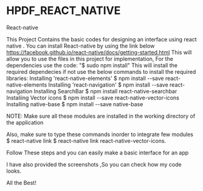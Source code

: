 # HPDF_REACT_NATIVE
React-native

This Project Contains the basic codes for designing an interface using react native .
You can install React-native by using the link below
https://facebook.github.io/react-native/docs/getting-started.html
This will allow you to use the files in this project for implementation,
For the dependencies use the code:
"$ sudo npm install"
This will install the required dependecies if not use the below commands to install the required libraries:
Installing 'react-native-elements'
$ npm install --save react-native-elements
Installing 'react-navigation'
$ npm install --save react-navigation
Installing SearchBar
$ npm install react-native-searchbar
Instaliing Vector icons
$  npm install --save react-native-vector-icons
Installing native-base
$ npm install --save native-base

NOTE: Make sure all these modules are installed in the working directory of the application

Also, make sure to type these commands inorder to integrate few modules
$ react-native link
$ react-native link react-native-vector-icons.


Follow These steps and you can easily make a basic interface for an app

I have also provided the screenshots ,So you can check how my code looks.

All the Best!
